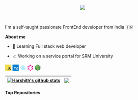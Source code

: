 <p align="center"><a href="https://anuraghazra.github.io"><img width="80%" src="./assets/gh-readme-header.png" /></a></p>

<br />

I'm a self-taught passionate FrontEnd developer from India 🇮🇳

**About me**

- 💼 Learning Full stack web developer

- 📈 Working on a service portal for SRM University


<code><img height="20" src="https://raw.githubusercontent.com/github/explore/80688e429a7d4ef2fca1e82350fe8e3517d3494d/topics/javascript/javascript.png"></code>
<code><img height="20" src="https://raw.githubusercontent.com/github/explore/80688e429a7d4ef2fca1e82350fe8e3517d3494d/topics/typescript/typescript.png"></code>
<code><img height="20" src="https://raw.githubusercontent.com/github/explore/80688e429a7d4ef2fca1e82350fe8e3517d3494d/topics/react/react.png"></code>
<code><img height="20" src="https://raw.githubusercontent.com/github/explore/5c058a388828bb5fde0bcafd4bc867b5bb3f26f3/topics/graphql/graphql.png"></code>
<code><img height="20" src="https://raw.githubusercontent.com/github/explore/80688e429a7d4ef2fca1e82350fe8e3517d3494d/topics/nodejs/nodejs.png"></code>    


| <a href="https://github.com/Harshith292002/github-readme-stats"><img align="center" src="https://github-readme-stats.vercel.app/api?username=Harshith292002&show_icons=true&include_all_commits=true&theme=buefy&hide_border=true" alt="Harshith's github stats" /></a> | <a href="https://github.com/Harshith292002/github-readme-stats"><img align="center" src="https://github-readme-stats.vercel.app/api/top-langs/?username=Harshith292002&layout=compact&theme=buefy&hide_border=true" /></a> |
| ------------- | ------------- |

#### Top Repositories


<a href="https://github.com/Harshith292002/github-readme-stats">
